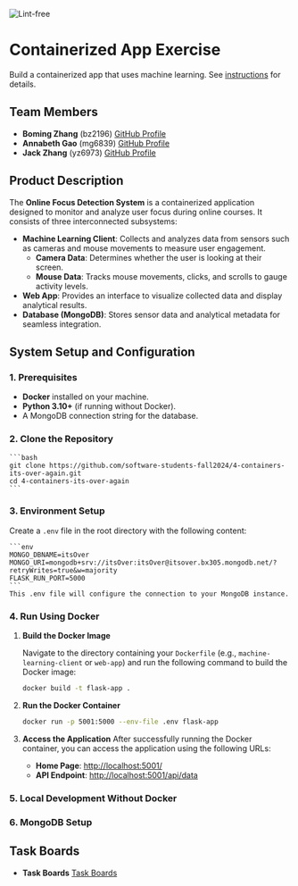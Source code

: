 ![Lint-free](https://github.com/nyu-software-engineering/containerized-app-exercise/actions/workflows/lint.yml/badge.svg)

# Containerized App Exercise

Build a containerized app that uses machine learning. See [instructions](./instructions.md) for details.

## **Team Members**

- **Boming Zhang** (bz2196) [GitHub Profile](https://github.com/BomingZhang-coder)
- **Annabeth Gao** (mg6839) [GitHub Profile](https://github.com/bellinimoon)
- **Jack Zhang** (yz6973) [GitHub Profile](https://github.com/yz6973)

## Product Description
The **Online Focus Detection System** is a containerized application designed to monitor and analyze user focus during online courses. It consists of three interconnected subsystems:
- **Machine Learning Client**: Collects and analyzes data from sensors such as cameras and mouse movements to measure user engagement.
  - **Camera Data**: Determines whether the user is looking at their screen.
  - **Mouse Data**: Tracks mouse movements, clicks, and scrolls to gauge activity levels.
- **Web App**: Provides an interface to visualize collected data and display analytical results.
- **Database (MongoDB)**: Stores sensor data and analytical metadata for seamless integration.

## **System Setup and Configuration**

### **1. Prerequisites**

- **Docker** installed on your machine.
- **Python 3.10+** (if running without Docker).
- A MongoDB connection string for the database.

### **2. Clone the Repository**

    ```bash
    git clone https://github.com/software-students-fall2024/4-containers-its-over-again.git
    cd 4-containers-its-over-again
    ```
### **3. Environment Setup**

Create a `.env` file in the root directory with the following content:

    ```env
    MONGO_DBNAME=itsOver
    MONGO_URI=mongodb+srv://itsOver:itsOver@itsover.bx305.mongodb.net/?retryWrites=true&w=majority
    FLASK_RUN_PORT=5000
    ```
    This .env file will configure the connection to your MongoDB instance.
### **4. Run Using Docker**

1. **Build the Docker Image**
   
   Navigate to the directory containing your `Dockerfile` (e.g., `machine-learning-client` or `web-app`) and run the following command to build the Docker image:

   ```bash
   docker build -t flask-app .

2. **Run the Docker Container**
    ```bash
    docker run -p 5001:5000 --env-file .env flask-app

3. **Access the Application**
    After successfully running the Docker container, you can access the application using the following URLs:

    - **Home Page**: [http://localhost:5001/](http://localhost:5001/)
    - **API Endpoint**: [http://localhost:5001/api/data](http://localhost:5001/api/data)

### **5. Local Development Without Docker**

### **6. MongoDB Setup**


## **Task Boards**
- **Task Boards** [Task Boards](https://github.com/orgs/software-students-fall2024/projects/137)